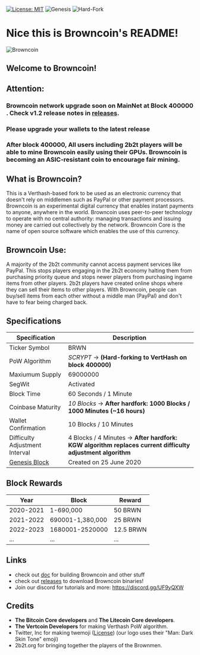 [![License: MIT](https://img.shields.io/badge/License-MIT-yellow.svg)](https://opensource.org/licenses/MIT)
![Genesis](https://img.shields.io/badge/Genesis%20Block-June25,%202020-lightgrey)
![Hard-Fork](https://img.shields.io/badge/VertHash%20Hard%20Fork-Block%20400000-green)


# Nice this is Browncoin's README!

![Browncoin](https://cdn.discordapp.com/icons/681280771041918987/2889cce7028e2ab1ca64d5f7c62bfea9.png?size=256)

## Welcome to Browncoin! 

## Attention:
### Browncoin network upgrade soon on MainNet at Block 400000 . Check v1.2 release notes in [releases](https://github.com/browncoin-project/Browncoin/releases/).
### Please upgrade your wallets to the latest release 
### After block 400000, All users including 2b2t players will be able to mine Browncoin easily using their GPUs. Browncoin is becoming an ASIC-resistant coin to encourage fair mining.
What is Browncoin?
----------
This is a Verthash-based fork to be used as an electronic currency that doesn't rely on middlemen such as PayPal or other payment processors.
Browncoin is an experimental digital currency that enables instant payments to
anyone, anywhere in the world. Browncoin uses peer-to-peer technology to operate
with no central authority: managing transactions and issuing money are carried
out collectively by the network. Browncoin Core is the name of open source
software which enables the use of this currency.

## Browncoin Use:
A majority of the 2b2t community cannot access payment services like PayPal. This stops players engaging in the 2b2t economy halting them from purchasing priority queue and stops newer players from purchasing ingame items from other players. 2b2t players have created online shops where they can sell their items to other players. With Browncoin, people can buy/sell items from each other without a middle man (PayPal) and don't have to fear being charged back.

Specifications
--------------
Specification | Description
------------- | ----------
Ticker Symbol                  | BRWN
PoW Algorithm                  | *SCRYPT* -> **(Hard-forking to VertHash on block 400000)**
Maxiumum Supply                | 69000000
SegWit                         | Activated
Block Time                     | 60 Seconds / 1 Minute
Coinbase  Maturity             | *10 Blocks* -> **After hardfork: 1000 Blocks / 1000 Minutes (~16 hours)**
Wallet Confirmation            | 10 Blocks / 10 Minutes
Difficulty Adjustment Interval | 4 Blocks / 4 Minutes -> **After hardfork: KGW algorithm replaces current difficulty adjustment algorithm**
[Genesis Block](https://github.com/browncoin-project/Browncoin/blob/4fd417bcb8f71b184e2be24ff89b76c760295c5f/src/chainparams.cpp#L55) | Created on 25 June 2020

Block Rewards
-------------
Year | Block | Reward
---- | ----- | ------
2020-2021 | 1-690,000        | 50 BRWN
2021-2022 | 690001-1,380,000  | 25 BRWN
2022-2023 | 1680001-2520000 | 12.5 BRWN
...       | ...             | ...


## Links

- check out [doc](https://github.com/browncoin-project/Browncoin/tree/master/doc) for building Browncoin and other stuff
- check out [releases](https://github.com/browncoin-project/Browncoin/releases/) to download Browncoin binaries!
- Join our discord for tutorials and more: https://discord.gg/UF9yQXW

## Credits
- **The Bitcoin Core developers** and **The Litecoin Core developers**.
- **The Vertcoin Developers** for making Verthash PoW algorithm.
- Twitter, Inc for making twemoji ([License](https://github.com/twitter/twemoji/blob/master/LICENSE-GRAPHICS)) (our logo uses their "Man: Dark Skin Tone" emoji)
- 2b2t.org for bringing together the players of the Brownmen.
